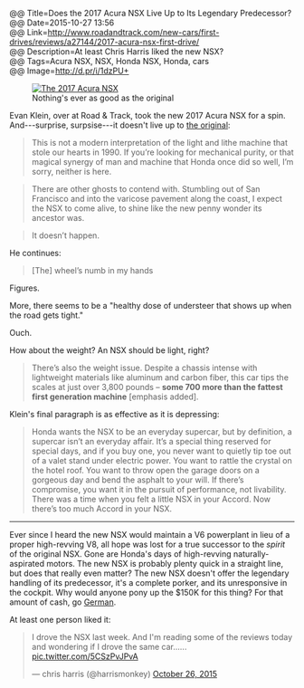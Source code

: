 @@ Title=Does the 2017 Acura NSX Live Up to Its Legendary Predecessor?  
@@ Date=2015-10-27 13:56  
@@ Link=http://www.roadandtrack.com/new-cars/first-drives/reviews/a27144/2017-acura-nsx-first-drive/  
@@ Description=At least Chris Harris liked the new NSX?  
@@ Tags=Acura NSX, NSX, Honda NSX, Honda, cars  
@@ Image=http://d.pr/i/1dzPU+  

<figure>
	<a class="nohover" href="http://www.roadandtrack.com/new-cars/first-drives/reviews/a27144/2017-acura-nsx-first-drive/">
		<img src="http://d.pr/i/1dzPU+" alt="The 2017 Acura NSX">
	</a>
	<figcaption>Nothing's ever as good as the original</figcaption>
</figure>

Evan Klein, over at Road & Track, took the new 2017 Acura NSX for a spin. And---surprise, surpsise---it doesn't live up to [the original][wikipedia]:
>This is not a modern interpretation of the light and lithe machine that stole our hearts in 1990. If you’re looking for mechanical purity, or that magical synergy of man and machine that Honda once did so well, I’m sorry, neither is here.

>There are other ghosts to contend with. Stumbling out of San Francisco and into the varicose pavement along the coast, I expect the NSX to come alive, to shine like the new penny wonder its ancestor was.

>It doesn’t happen.

He continues:
>[The] wheel’s numb in my hands

Figures.

More, there seems to be a "healthy dose of understeer that shows up when the road gets tight."

Ouch.

How about the weight? An NSX should be light, right?
>There’s also the weight issue. Despite a chassis intense with lightweight materials like aluminum and carbon fiber, this car tips the scales at just over 3,800 pounds – **some 700 more than the fattest first generation machine** [emphasis added].

Klein's final paragraph is as effective as it is depressing:
>Honda wants the NSX to be an everyday supercar, but by definition, a supercar isn’t an everyday affair. It’s a special thing reserved for special days, and if you buy one, you never want to quietly tip toe out of a valet stand under electric power. You want to rattle the crystal on the hotel roof. You want to throw open the garage doors on a gorgeous day and bend the asphalt to your will. If there’s compromise, you want it in the pursuit of performance, not livability. There was a time when you felt a little NSX in your Accord. Now there’s too much Accord in your NSX.

***

Ever since I heard the new NSX would maintain a V6 powerplant in lieu of a proper high-revving V8, all hope was lost for a true successor to the *spirit* of the original NSX. Gone are Honda's days of high-revving naturally-aspirated motors. The new NSX is probably plenty quick in a straight line, but does that really even matter? The new NSX doesn't offer the legendary handling of its predecessor, it's a complete porker, and its unresponsive in the cockpit. Why would anyone pony up the $150K for this thing? For that amount of cash, go [German][wikipedia 2].

At least one person liked it:

<blockquote lang="en"><p lang="en" dir="ltr">I drove the NSX last week. And I&#39;m reading some of the reviews today and wondering if I drove the same car...... <a href="https://t.co/5CSzPvJPvA">pic.twitter.com/5CSzPvJPvA</a></p>&mdash; chris harris (@harrismonkey) <a href="https://twitter.com/harrismonkey/status/658726356524605441">October 26, 2015</a></blockquote> 

[wikipedia]: https://en.wikipedia.org/wiki/Honda_NSX
[wikipedia 2]: https://en.wikipedia.org/wiki/Porsche_911_GT3#997.2_GT3
